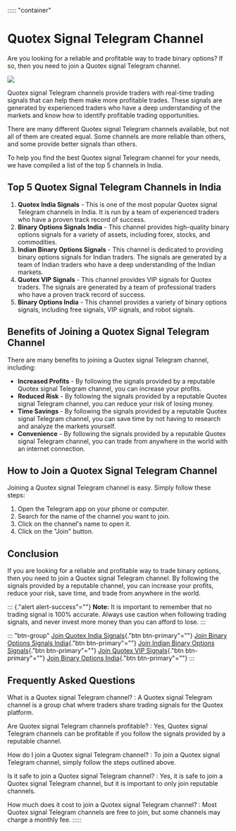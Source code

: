 ::::: \"container\"
# Quotex Signal Telegram Channel

Are you looking for a reliable and profitable way to trade binary
options? If so, then you need to join a Quotex signal Telegram channel.

[![](https://static.quotex.io/files/8_en/300_250.jpg)](https://traff.sbs/brokerqxsignupf)

Quotex signal Telegram channels provide traders with real-time trading
signals that can help them make more profitable trades. These signals
are generated by experienced traders who have a deep understanding of
the markets and know how to identify profitable trading opportunities.

There are many different Quotex signal Telegram channels available, but
not all of them are created equal. Some channels are more reliable than
others, and some provide better signals than others.

To help you find the best Quotex signal Telegram channel for your needs,
we have compiled a list of the top 5 channels in India.

## Top 5 Quotex Signal Telegram Channels in India

1.  **Quotex India Signals** - This is one of the most popular Quotex
    signal Telegram channels in India. It is run by a team of
    experienced traders who have a proven track record of success.
2.  **Binary Options Signals India** - This channel provides
    high-quality binary options signals for a variety of assets,
    including forex, stocks, and commodities.
3.  **Indian Binary Options Signals** - This channel is dedicated to
    providing binary options signals for Indian traders. The signals are
    generated by a team of Indian traders who have a deep understanding
    of the Indian markets.
4.  **Quotex VIP Signals** - This channel provides VIP signals for
    Quotex traders. The signals are generated by a team of professional
    traders who have a proven track record of success.
5.  **Binary Options India** - This channel provides a variety of binary
    options signals, including free signals, VIP signals, and robot
    signals.

## Benefits of Joining a Quotex Signal Telegram Channel

There are many benefits to joining a Quotex signal Telegram channel,
including:

-   **Increased Profits** - By following the signals provided by a
    reputable Quotex signal Telegram channel, you can increase your
    profits.
-   **Reduced Risk** - By following the signals provided by a reputable
    Quotex signal Telegram channel, you can reduce your risk of losing
    money.
-   **Time Savings** - By following the signals provided by a reputable
    Quotex signal Telegram channel, you can save time by not having to
    research and analyze the markets yourself.
-   **Convenience** - By following the signals provided by a reputable
    Quotex signal Telegram channel, you can trade from anywhere in the
    world with an internet connection.

## How to Join a Quotex Signal Telegram Channel

Joining a Quotex signal Telegram channel is easy. Simply follow these
steps:

1.  Open the Telegram app on your phone or computer.
2.  Search for the name of the channel you want to join.
3.  Click on the channel\'s name to open it.
4.  Click on the "Join" button.

## Conclusion

If you are looking for a reliable and profitable way to trade binary
options, then you need to join a Quotex signal Telegram channel. By
following the signals provided by a reputable channel, you can increase
your profits, reduce your risk, save time, and trade from anywhere in
the world.

::: {."alert alert-success"=""}
**Note:** It is important to remember that no trading signal is 100%
accurate. Always use caution when following trading signals, and never
invest more money than you can afford to lose.
:::

::: \"btn-group\"
[Join Quotex India
Signals](\%22https://traff.sbs/brokerqxsignup.php\%22){."btn
btn-primary"=""} [Join Binary Options Signals
India](\%22https://traff.sbs/brokerqxsignup.php\%22){."btn
btn-primary"=""} [Join Indian Binary Options
Signals](\%22https://traff.sbs/brokerqxsignup.php\%22){."btn
btn-primary"=""} [Join Quotex VIP
Signals](\%22https://traff.sbs/brokerqxsignup.php\%22){."btn
btn-primary"=""} [Join Binary Options
India](\%22https://traff.sbs/brokerqxsignup.php\%22){."btn
btn-primary"=""}
:::

## Frequently Asked Questions

What is a Quotex signal Telegram channel?
:   A Quotex signal Telegram channel is a group chat where traders share
    trading signals for the Quotex platform.

Are Quotex signal Telegram channels profitable?
:   Yes, Quotex signal Telegram channels can be profitable if you follow
    the signals provided by a reputable channel.

How do I join a Quotex signal Telegram channel?
:   To join a Quotex signal Telegram channel, simply follow the steps
    outlined above.

Is it safe to join a Quotex signal Telegram channel?
:   Yes, it is safe to join a Quotex signal Telegram channel, but it is
    important to only join reputable channels.

How much does it cost to join a Quotex signal Telegram channel?
:   Most Quotex signal Telegram channels are free to join, but some
    channels may charge a monthly fee.
:::::

